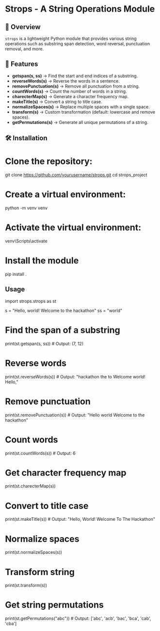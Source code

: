 # Strops - A String Operations Module

## 📌 Overview
`strops` is a lightweight Python module that provides various string operations such as substring span detection, word reversal, punctuation removal, and more.

## 🚀 Features
- **getspan(s, ss)** → Find the start and end indices of a substring.
- **reverseWords(s)** → Reverse the words in a sentence.
- **removePunctuation(s)** → Remove all punctuation from a string.
- **countWords(s)** → Count the number of words in a string.
- **charecterMap(s)** → Generate a character frequency map.
- **makeTitle(s)** → Convert a string to title case.
- **normalizeSpaces(s)** → Replace multiple spaces with a single space.
- **transform(s)** → Custom transformation (default: lowercase and remove spaces).
- **getPermutations(s)** → Generate all unique permutations of a string.

## 🛠 Installation
# Clone the repository:
git clone https://github.com/yourusername/strops.git
cd strops_project

# Create a virtual environment:
python -m venv venv

# Activate the virtual environment:
venv\Scripts\activate

# Install the module
pip install .

## Usage

import strops.strops as st

s = "Hello, world! Welcome to the hackathon"
ss = "world"

# Find the span of a substring
print(st.getspan(s, ss))  # Output: (7, 12)

# Reverse words
print(st.reverseWords(s))  # Output: "hackathon the to Welcome world! Hello,"

# Remove punctuation
print(st.removePunctuation(s))  # Output: "Hello world Welcome to the hackathon"

# Count words
print(st.countWords(s))  # Output: 6

# Get character frequency map
print(st.charecterMap(s))

# Convert to title case
print(st.makeTitle(s))  # Output: "Hello, World! Welcome To The Hackathon"

# Normalize spaces
print(st.normalizeSpaces(s))

# Transform string
print(st.transform(s))

# Get string permutations
print(st.getPermutations("abc"))  # Output: ['abc', 'acb', 'bac', 'bca', 'cab', 'cba']
